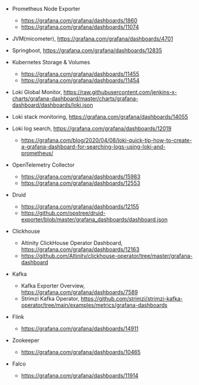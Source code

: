 - Prometheus Node Exporter
  - https://grafana.com/grafana/dashboards/1860
  - https://grafana.com/grafana/dashboards/11074

- JVM(micometer), https://grafana.com/grafana/dashboards/4701

- Springboot, https://grafana.com/grafana/dashboards/12835

- Kubernetes Storage & Volumes
  - https://grafana.com/grafana/dashboards/11455
  - https://grafana.com/grafana/dashboards/11454
- Loki Global Monitor, https://raw.githubusercontent.com/jenkins-x-charts/grafana-dashboard/master/charts/grafana-dashboard/dashboards/loki.json
- Loki stack monitoring, https://grafana.com/grafana/dashboards/14055
- Loki log search, https://grafana.com/grafana/dashboards/12019
  - https://grafana.com/blog/2020/04/08/loki-quick-tip-how-to-create-a-grafana-dashboard-for-searching-logs-using-loki-and-prometheus/

- OpenTelemetry Collector
  - https://grafana.com/grafana/dashboards/15983
  - https://grafana.com/grafana/dashboards/12553

- Druid
  - https://grafana.com/grafana/dashboards/12155
  - https://github.com/opstree/druid-exporter/blob/master/grafana_dashboards/dashboard.json

- Clickhouse
  - Altinity ClickHouse Operator Dashboard, https://grafana.com/grafana/dashboards/12163
  - https://github.com/Altinity/clickhouse-operator/tree/master/grafana-dashboard
  
- Kafka
  - Kafka Exporter Overview, https://grafana.com/grafana/dashboards/7589
  - Strimzi Kafka Operator, https://github.com/strimzi/strimzi-kafka-operator/tree/main/examples/metrics/grafana-dashboards

- Flink
  - https://grafana.com/grafana/dashboards/14911

- Zookeeper
  - https://grafana.com/grafana/dashboards/10465

- Falco
  - https://grafana.com/grafana/dashboards/11914